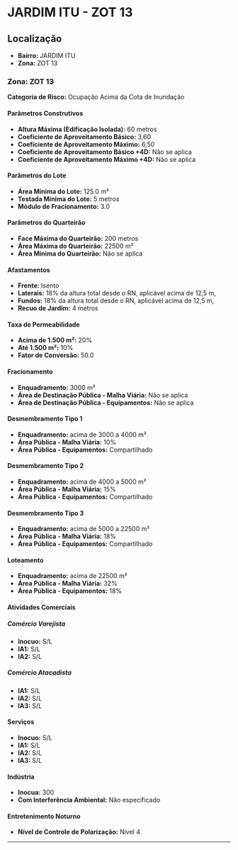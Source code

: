 # JARDIM ITU - ZOT 13

## Localização
- **Bairro:** JARDIM ITU
- **Zona:** ZOT 13

### Zona: ZOT 13

**Categoria de Risco:** Ocupação Acima da Cota de Inundação

#### Parâmetros Construtivos

- **Altura Máxima (Edificação Isolada):** 60 metros
- **Coeficiente de Aproveitamento Básico:** 3,60
- **Coeficiente de Aproveitamento Máximo:** 6,50
- **Coeficiente de Aproveitamento Básico +4D:** Não se aplica
- **Coeficiente de Aproveitamento Máximo +4D:** Não se aplica

#### Parâmetros do Lote

- **Área Mínima do Lote:** 125.0 m²
- **Testada Mínima do Lote:** 5 metros
- **Módulo de Fracionamento:** 3.0

#### Parâmetros do Quarteirão

- **Face Máxima do Quarteirão:** 200 metros
- **Área Máxima do Quarteirão:** 22500 m²
- **Área Mínima do Quarteirão:** Não se aplica

#### Afastamentos

- **Frente:** Isento
- **Laterais:** 18% da altura total desde o RN, aplicável acima de 12,5 m,
- **Fundos:** 18% da altura total desde o RN, aplicável acima de 12,5 m,
- **Recuo de Jardim:** 4 metros

#### Taxa de Permeabilidade

- **Acima de 1.500 m²:** 20%
- **Até 1.500 m²:** 10%
- **Fator de Conversão:** 50.0

#### Fracionamento

- **Enquadramento:** 3000 m²
- **Área de Destinação Pública - Malha Viária:** Não se aplica
- **Área de Destinação Pública - Equipamentos:** Não se aplica

#### Desmembramento Tipo 1

- **Enquadramento:** acima de 3000 a 4000 m²
- **Área Pública - Malha Viária:** 10%
- **Área Pública - Equipamentos:** Compartilhado

#### Desmembramento Tipo 2

- **Enquadramento:** acima de 4000 a 5000 m²
- **Área Pública - Malha Viária:** 15%
- **Área Pública - Equipamentos:** Compartilhado

#### Desmembramento Tipo 3

- **Enquadramento:** acima de 5000 a 22500 m²
- **Área Pública - Malha Viária:** 18%
- **Área Pública - Equipamentos:** Compartilhado

#### Loteamento

- **Enquadramento:** acima de 22500 m²
- **Área Pública - Malha Viária:** 32%
- **Área Pública - Equipamentos:** 18%

#### Atividades Comerciais

##### Comércio Varejista
- **Inocuo:** S/L
- **IA1:** S/L
- **IA2:** S/L

##### Comércio Atacadista
- **IA1:** S/L
- **IA2:** S/L
- **IA3:** S/L

#### Serviços

- **Inocuo:** S/L
- **IA1:** S/L
- **IA2:** S/L
- **IA3:** S/L

#### Indústria

- **Inocua:** 300
- **Com Interferência Ambiental:** Não especificado

#### Entretenimento Noturno

- **Nível de Controle de Polarização:** Nível 4

---
